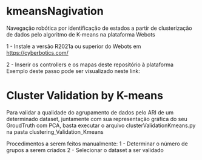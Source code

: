 # kmeansNagivation
Navegação robótica por identificação de estados a partir de clusterização de dados pelo algoritmo de K-means na plataforma Webots

1 - Instale a versão R2021a ou superior do Webots em https://cyberbotics.com/

2 - Inserir os controllers e os mapas deste repositório à plataforma  
    Exemplo deste passo pode ser visualizado neste link: 
    
    
# Cluster Validation by K-means

Para validar a qualidade do agrupamento de dados pelo ARI de um determinado dataset, juntamente com sua representação gráfica do seu GroudTruth com PCA, basta executar o arquivo clusterValidationKmeans.py na pasta clustering_Validation_Kmeans

Procedimentos a serem feitos manualmente:
1 - Determinar o número de grupos a serem criados
2 - Selecionar o dataset a ser validado
